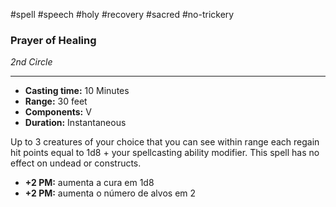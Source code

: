 #spell #speech #holy #recovery #sacred #no-trickery 
### Prayer of Healing
*2nd Circle*
___
- **Casting time:** 10 Minutes
- **Range:** 30 feet
- **Components:** V
- **Duration:** Instantaneous

Up to 3 creatures of your choice that you can see within range each regain hit points equal to 1d8 + your spellcasting ability modifier. This spell has no effect on undead or constructs.

- **+2 PM:** aumenta a cura em 1d8
- **+2 PM:** aumenta o número de alvos em 2
